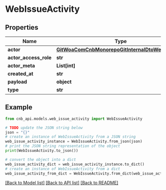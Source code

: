 # WebIssueActivity


## Properties

Name | Type | Description | Notes
------------ | ------------- | ------------- | -------------
**actor** | [**GitWoaComCnbMonorepoGitInternalDtoWebUserInfo**](GitWoaComCnbMonorepoGitInternalDtoWebUserInfo.md) |  | [optional] 
**actor_access_role** | **str** |  | [optional] 
**actor_meta** | **List[int]** |  | [optional] 
**created_at** | **str** |  | [optional] 
**payload** | **object** |  | [optional] 
**type** | **str** |  | [optional] 

## Example

```python
from cnb_api.models.web_issue_activity import WebIssueActivity

# TODO update the JSON string below
json = "{}"
# create an instance of WebIssueActivity from a JSON string
web_issue_activity_instance = WebIssueActivity.from_json(json)
# print the JSON string representation of the object
print(WebIssueActivity.to_json())

# convert the object into a dict
web_issue_activity_dict = web_issue_activity_instance.to_dict()
# create an instance of WebIssueActivity from a dict
web_issue_activity_from_dict = WebIssueActivity.from_dict(web_issue_activity_dict)
```
[[Back to Model list]](../README.md#documentation-for-models) [[Back to API list]](../README.md#documentation-for-api-endpoints) [[Back to README]](../README.md)


